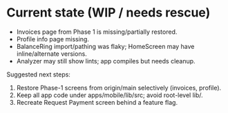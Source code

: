 # Current state (WIP / needs rescue)
- Invoices page from Phase 1 is missing/partially restored.
- Profile info page missing.
- BalanceRing import/pathing was flaky; HomeScreen may have inline/alternate versions.
- Analyzer may still show lints; app compiles but needs cleanup.

Suggested next steps:
1) Restore Phase-1 screens from origin/main selectively (invoices, profile).
2) Keep all app code under apps/mobile/lib/src; avoid root-level lib/.
3) Recreate Request Payment screen behind a feature flag.
